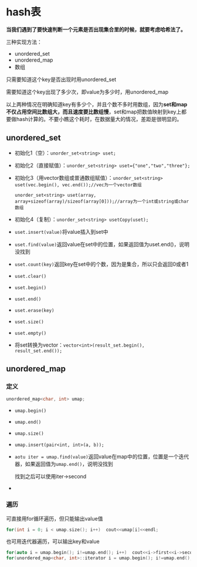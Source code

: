 # hash表

**当我们遇到了要快速判断一个元素是否出现集合里的时候，就要考虑哈希法了。**

三种实现方法：

- unordered_set
- unordered_map
- 数组

只需要知道这个key是否出现时用unordered_set

需要知道这个key出现了多少次，即value为多少时，用unordered_map

以上两种情况在明确知道key有多少个，并且个数不多时用数组，因为**set和map不仅占用空间比数组大，而且速度要比数组慢**，set和map把数值映射到key上都要做hash计算的。不要小瞧这个耗时，在数据量大的情况，差距是很明显的。



## unordered_set

- 初始化1（空）：`unorder_set<string> uset;`

- 初始化2（直接赋值）：`unorder_set<string> uset={"one","two","three"};`

- 初始化3（用vector数组或普通数组赋值）：`unorder_set<string> uset(vec.begin(), vec.end());//vec为一个vector数组`

  `unorder_set<string> uset(array, array+sizeof(array)/sizeof(array[0]));//array为一个int或string或char数组`

- 初始化4（复制）：`unorder_set<string> usetCopy(uset);`

- `uset.insert(value)`将value插入到set中

- `uset.find(value)`返回value在set中的位置，如果返回值为uset.end()，说明没找到

- `uset.count(key)`返回key在set中的个数，因为是集合，所以只会返回0或者1

- `uset.clear()`

- `uset.begin()`

- `uset.end()`

- `uset.erase(key)`

- `uset.size()`

- `uset.empty()`

- 将set转换为vector：`vector<int>(result_set.begin(), result_set.end());`



## unordered_map

### 定义

```c++
unordered_map<char, int> umap;
```

- `umap.begin()`

- `umap.end()`

- `umap.size()`

- `umap.insert(pair<int, int>(a, b));` 

- `aotu iter = umap.find(value)`返回value在map中的位置，位置是一个迭代器，如果返回值为`umap.end()`，说明没找到

  找到之后可以使用iter->second

- 

### 遍历

可直接用for循环遍历，但只能输出value值

```c++
for(int i = 0; i < umap.size(); i++)  cout<<umap[i]<<endl;
```

也可用迭代器遍历，可以输出key和value

```c++
for(auto i = umap.begin(); i!=umap.end(); i++)  cout<<i->first<<i->second<<endl;
for(unordered_map<char, int>::iterator i = umap.begin(); i!=umap.end(); i++)  cout<<i->first<<i->second<<endl;
```

